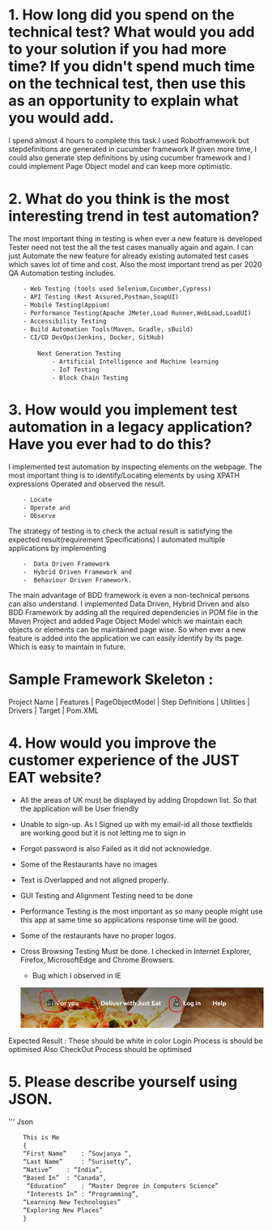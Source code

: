 # 1.	How long did you spend on the technical test? What would you add to your solution if you had more time? If you didn't spend much time on the technical test, then use this as an opportunity to explain what you would add.

I spend almost 4 hours to complete this task.I used Robotframework but stepdefinitions are generated in cucumber framework If given more time, I could also generate step definitions by using cucumber framework and I could implement Page Object model and can keep more optimistic.

# 2.	What do you think is the most interesting trend in test automation?

The most important thing in testing is when ever a new feature is developed Tester need not test the all the test cases manually again and again.
I can just Automate the new feature for already existing automated test cases which saves lot of time and cost.
Also the most important trend as per 2020 QA Automation testing includes.

        - Web Testing (tools used Selenium,Cucumber,Cypress)
        - API Testing (Rest Assured,Postman,SoapUI)
        - Mobile Testing(Appium)
        - Performance Testing(Apache JMeter,Load Runner,WebLoad,LoadUI)
        - Accessibility Testing
        - Build Automation Tools(Maven, Gradle, sBuild)
        - CI/CD DevOps(Jenkins, Docker, GitHub)
            
            Next Generation Testing
                - Artificial Intelligence and Machine learning
                - IoT Testing
                - Block Chain Testing
# 3. How would you implement test automation in a legacy application? Have you ever had to do this?

I implemented test automation by inspecting elements on the webpage. The most important thing is to identify/Locating elements by using XPATH expressions Operated and observed the result.

        - Locate
        - Operate and
        - Observe
The strategy of testing is to check the actual result is satisfying the expected result(requirement Specifications)
I automated multiple applications by implementing

        -  Data Driven Framework
        -  Hybrid Driven Framework and 
        -  Behaviour Driven Framework. 
 The main advantage of BDD framework is even a non-technical persons can also understand.
I implemented Data Driven, Hybrid Driven and also BDD Framework by adding all the required dependencies in POM file in the Maven Project and added Page Object Model which we maintain each objects or elements can be maintained page wise. So when ever a new feature is added into the application we can easily identify by its page. Which is easy to maintain in future.
 # Sample Framework Skeleton :
Project Name
|
Features
|
PageObjectModel
|
Step Definitions
|
Utilities
|
Drivers
|
Target
|
Pom.XML 

# 4. How would you improve the customer experience of the JUST EAT website?

  - All the areas of UK must be displayed by adding Dropdown list. So that the application will be User friendly	 
  - Unable to sign-up. As I Signed up with my email-id all those textfields are working good but it is not letting me to sign in
  - Forgot password is also Failed as it did not acknowledge.
  - Some of the Restaurants have no images
  - Text is Overlapped and not aligned properly.
  - GUI Testing and Alignment Testing  need to be done
  - Performance Testing is the most important as so many people might use this app at same time so applications response time will be good.
  - Some of the restaurants have no proper logos.
  - Cross Browsing  Testing Must be done. I checked in Internet Explorer, Firefox, MicrosoftEdge and Chrome Browsers.
      - Bug which I observed in IE
      
      ![](Bug.png)
      
Expected Result : These should be white in color
Login Process is should be optimised
Also CheckOut Process should be optimised

# 5.	Please describe yourself using JSON.

''' Json

        This is Me
        {
        “First Name” 	: ”Sowjanya “,
        “Last Name” 	: “Surisetty”,
        “Native” 	: “India”,
        “Based In”	: “Canada”,
         “Education”	: “Master Degree in Computers Science”
         “Interests In”	: “Programming”,
        “Learning New Technologies”
        “Exploring New Places”
        }


